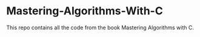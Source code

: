 # Mastering-Algorithms-With-C
This repo contains all the code from the book Mastering Algorithms with C.
